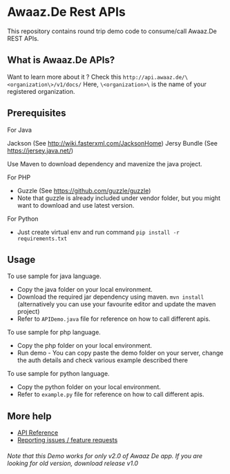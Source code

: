 # Awaaz.De Rest APIs

This repository contains round trip demo code to consume/call Awaaz.De REST APIs.


## What is  Awaaz.De APIs?

Want to learn more about it ? Check this `http://api.awaaz.de/\<organization\>/v1/docs/`
Here, `\<organization>\` is the name of your registered organization.


## Prerequisites

For Java

Jackson (See http://wiki.fasterxml.com/JacksonHome)
Jersy Bundle (See https://jersey.java.net/)

Use Maven to download dependency and mavenize the java project.

For PHP
   * Guzzle (See https://github.com/guzzle/guzzle)
   * Note that guzzle is already included under vendor folder, but you might want to download and use latest version.
   

For Python
   * Just create virtual env and run command `pip install -r requirements.txt`
   
    
## Usage

To use sample for java language.

   * Copy the java folder on your local environment.
   * Download the required jar dependency using maven. `mvn install` (alternatively you can use your favourite editor and update the maven project)
   * Refer to `APIDemo.java` file for reference on how to call different apis.

To use sample for php language.

   * Copy the php folder on your local environment.
   * Run demo - You can copy paste the demo folder on your server, change the auth details and check various example described there


To use sample for python language.

   * Copy the python folder on your local environment.
   * Refer to `example.py` file for reference on how to call different apis.

## More help

   * [API Reference](http://api.awaaz.de/<organization>/v1/docs/)
   * [Reporting issues / feature requests](https://github.com/awaazde/awaazde-api-client/issues)


###### Note that this Demo works for only v2.0 of Awaaz De app. If you are looking for old version, download release v1.0
